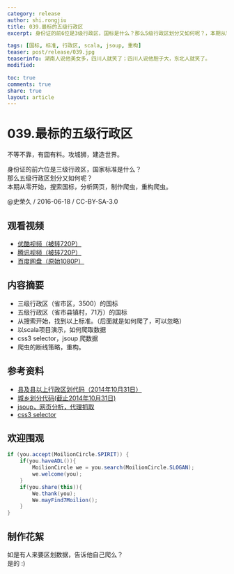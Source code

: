```yaml
---
category: release
author: shi.rongjiu
title: 039.最标的五级行政区
excerpt: 身份证的前6位是3级行政区，国标是什么？那么5级行政区划分又如何呢？，本期从零开始整。

tags: [国标, 标准, 行政区, scala, jsoup, 重构]
teaser: post/release/039.jpg
teaserinfo: 湖南人说他美女多，四川人就笑了；四川人说他胆子大，东北人就笑了。
modified: 

toc: true
comments: true
share: true
layout: article
---
```


# 039.最标的五级行政区

不等不靠，有囧有料。攻城狮，建造世界。  

身份证的前六位是三级行政区，国家标准是什么？  
那么五级行政区划分又如何呢？  
本期从零开始，搜索国标，分析网页，制作爬虫，重构爬虫。

@史荣久 / 2016-06-18 / CC-BY-SA-3.0  

## 观看视频

  * [优酷视频（被转720P）](http://v.youku.com/v_show/id_XMTYxMDgyMzUyNA==.html)
  * [腾讯视频（被转720P）](http://v.qq.com/page/d/u/v/d0307a75buv.html)
  * [百度网盘（原始1080P）](http://pan.baidu.com/share/link?shareid=3935315343&uk=1380913564&fid=822103487373687)

## 内容摘要

  * 三级行政区（省市区，3500）的国标
  * 五级行政区（省市县镇村，71万）的国标
  * 从搜索开始，找到以上标准。（后面就是如何爬了，可以忽略）
  * 以scala项目演示，如何爬取数据
  * css3 selector，jsoup 爬数据
  * 爬虫的断线策略，重构。

## 参考资料

  * [县及县以上行政区划代码（2014年10月31日）](http://www.stats.gov.cn/tjsj/tjbz/xzqhdm/201504/t20150415_712722.html)
  * [城乡划分代码(截止2014年10月31日)](http://www.stats.gov.cn/tjsj/tjbz/tjyqhdmhcxhfdm/2014/index.html)
  * [jsoup，网页分析，代理抓取](https://jsoup.org/)
  * [css3 selector](http://www.w3school.com.cn/cssref/css_selectors.asp)

## 欢迎围观

``` java
if (you.accept(MoilionCircle.SPIRIT)) {
    if(you.haveADL()){
        MoilionCircle we = you.search(MoilionCircle.SLOGAN);
        we.welcome(you);
    }
    if(you.share(this)){
        We.thank(you);
        We.mayFind7Moilion();
    }
}
```

## 制作花絮

如是有人来要区划数据，告诉他自己爬么？  
是的 :)
